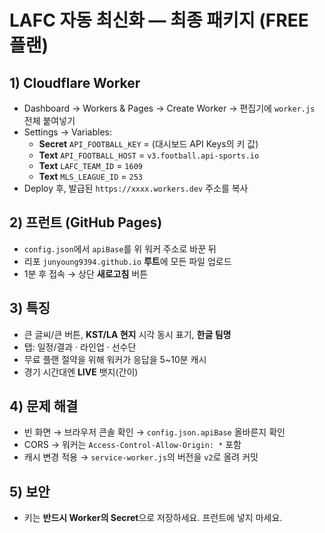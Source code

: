 
# LAFC 자동 최신화 — 최종 패키지 (FREE 플랜)

## 1) Cloudflare Worker
- Dashboard → Workers & Pages → Create Worker → 편집기에 `worker.js` 전체 붙여넣기
- Settings → Variables:
  - **Secret** `API_FOOTBALL_KEY` = (대시보드 API Keys의 키 값)
  - **Text** `API_FOOTBALL_HOST` = `v3.football.api-sports.io`
  - **Text** `LAFC_TEAM_ID` = `1609`
  - **Text** `MLS_LEAGUE_ID` = `253`
- Deploy 후, 발급된 `https://xxxx.workers.dev` 주소를 복사

## 2) 프런트 (GitHub Pages)
- `config.json`에서 `apiBase`를 위 워커 주소로 바꾼 뒤
- 리포 `junyoung9394.github.io` **루트**에 모든 파일 업로드
- 1분 후 접속 → 상단 **새로고침** 버튼

## 3) 특징
- 큰 글씨/큰 버튼, **KST/LA 현지** 시각 동시 표기, **한글 팀명**
- 탭: 일정/결과 · 라인업 · 선수단
- 무료 플랜 절약을 위해 워커가 응답을 5~10분 캐시
- 경기 시간대엔 **LIVE** 뱃지(간이)

## 4) 문제 해결
- 빈 화면 → 브라우저 콘솔 확인 → `config.json.apiBase` 올바른지 확인
- CORS → 워커는 `Access-Control-Allow-Origin: *` 포함
- 캐시 변경 적용 → `service-worker.js`의 버전을 `v2`로 올려 커밋

## 5) 보안
- 키는 **반드시 Worker의 Secret**으로 저장하세요. 프런트에 넣지 마세요.
